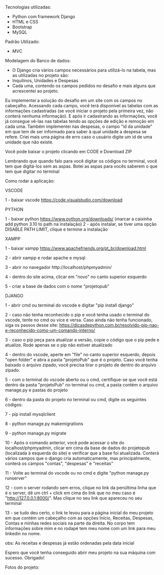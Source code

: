 Tecnologias utilizadas: 
  - Python com framework Django
  - HTML e CSS
  - Bootstrap
  - MySQL

Padrão Utilizado:
  - MVC

Modelagem do Banco de dados:
  - O Django cria vários campos necessários para utilizá-lo na tabela, mas as utilizadas no projeto são:
  - Inquilinos, Unidades e Despesas
  - Cada uma, contendo os campos pedidos no desafio e mais alguns que acrescentei ao projeto.

Eu implementei a solução do desafio em um site com os campos no cabeçalho. Acessando cada campo, você terá disponível as tabelas com as informações cadastradas
(se você iniciar o projeto pela primeira vez, não conterá nenhuma informação). E após ir cadastrando as informações, você já consegue vê-las nas tabelas
tendo as opções de edição e remoção em cada uma. Também implementei nas despesas, o campo "id da unidade" em que tem de ser informado para saber
à qual unidade a despesa se refere. Criei mais uma página de erro caso o usuário digite um id de uma unidade que não existe.

Você pode baixar o projeto clicando em CODE e Download ZIP

Lembrando que quando falo para você digitar os códigos no terminal, você tem que digitá-los sem as aspas. 
Botei as aspas para vocês saberem o que tem que digitar no terminal

Como rodar a aplicação:

VSCODE

1 - baixar vscode https://code.visualstudio.com/download

PYTHON

1 - baixar python https://www.python.org/downloads/ (marcar a caixinha add python 3.10 to path na instalação)
2 - após instalar, se tiver uma opção DISABLE PATH LIMIT, clique e termine a instalação

XAMPP

1 - baixar xampp https://www.apachefriends.org/pt_br/download.html

2 - abrir xampp e rodar apache e mysql

3 - abrir no navegador http://localhost/phpmyadmin/

4 - dentro do site acima, clicar em "novo" no canto superior esquerdo

5 - criar a base de dados com o nome "projetopub"

DJANGO

1 - abrir cmd ou terminal do vscode e digitar "pip install django" 

2 - caso não tenha reconhecido o pip e você tenha usado o terminal do vscode, tente no cmd ou vice e versa. Caso ainda não tenha funcionado, 
siga os passos desse site:
https://dicasdepython.com.br/resolvido-pip-nao-e-reconhecido-como-um-comando-interno/

3 - caso o pip peça para atualizar a versão, copie o código que o pip pede e atualize. Rode apenas se o pip não estiver atualizado

4 - dentro do vscode, aperte em "file" no canto superior esquerdo, depois "open folder" e abra a pasta "projetoPub" que é o projeto. 
Caso você tenha baixado o arquivo zipado, você precisa tirar o projeto de dentro do arquivo zipado.

5 - com o terminal do vscode aberto ou o cmd, certifique-se que você está dentro da pasta "projetoPub" no terminal ou cmd, 
a pasta contém o arquivo manage.py e pastas do projeto

6 - dentro da pasta do projeto no terminal ou cmd, digite os seguintes códigos:

7 - pip install mysqlclient

8 - python manage.py makemigrations

9 - python manage.py migrate

10 - Após o comando anterior, você pode acessar o site do localhost/phpmyadmin, clicar em cima da base de dados do projetopub (localizada à esquerda do site)
e verificar que a base foi atualizada. Conterá vários campos que o django cria automaticamente, mas principalmente, conterá os campos "contas", "despesas" e "receitas"

11 - Volte ao terminal do vscode ou no cmd e digite "python manage.py runserver"

12 - com o server rodando sem erros, clique no link da penúltima linha que é o server, dê um ctrl + click em cima do link que no meu caso é "http://127.0.0.1:8000/".
Mas clique no seu link que apareceu no seu terminal

13 - se tudo deu certo, o link te levou para a página inicial do meu projeto em que contém um cabeçalho com as opções
Início, Receitas, Despesas, Contas e minhas redes sociais na parte da direita. No corpo tem informações sobre mim e no rodapé tem meu nome
com um link para meu linkedin no nome.

obs: As receitas e despesas já estão ordenadas pela data inicial

Espero que você tenha conseguido abrir meu projeto na sua máquina com sucesso. Obrigado!

Fotos do projeto:
